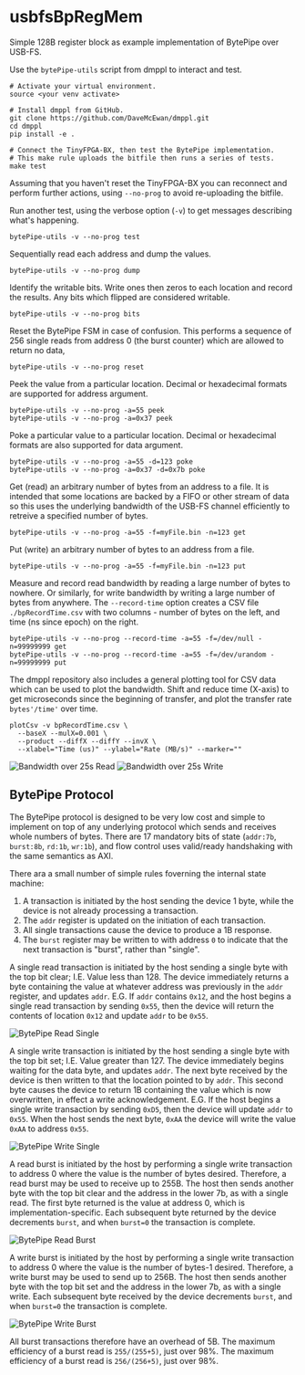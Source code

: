 
usbfsBpRegMem
=============

Simple 128B register block as example implementation of BytePipe over USB-FS.

Use the `bytePipe-utils` script from dmppl to interact and test.

```
# Activate your virtual environment.
source <your venv activate>

# Install dmppl from GitHub.
git clone https://github.com/DaveMcEwan/dmppl.git
cd dmppl
pip install -e .

# Connect the TinyFPGA-BX, then test the BytePipe implementation.
# This make rule uploads the bitfile then runs a series of tests.
make test
```

Assuming that you haven't reset the TinyFPGA-BX you can reconnect and perform
further actions, using `--no-prog` to avoid re-uploading the bitfile.

Run another test, using the verbose option (`-v`) to get messages describing
what's happening.
```
bytePipe-utils -v --no-prog test
```

Sequentially read each address and dump the values.
```
bytePipe-utils -v --no-prog dump
```

Identify the writable bits.
Write ones then zeros to each location and record the results.
Any bits which flipped are considered writable.
```
bytePipe-utils -v --no-prog bits
```

Reset the BytePipe FSM in case of confusion.
This performs a sequence of 256 single reads from address 0 (the burst counter)
which are allowed to return no data,
```
bytePipe-utils -v --no-prog reset
```

Peek the value from a particular location.
Decimal or hexadecimal formats are supported for address argument.
```
bytePipe-utils -v --no-prog -a=55 peek
bytePipe-utils -v --no-prog -a=0x37 peek
```

Poke a particular value to a particular location.
Decimal or hexadecimal formats are also supported for data argument.
```
bytePipe-utils -v --no-prog -a=55 -d=123 poke
bytePipe-utils -v --no-prog -a=0x37 -d=0x7b poke
```

Get (read) an arbitrary number of bytes from an address to a file.
It is intended that some locations are backed by a FIFO or other stream of data
so this uses the underlying bandwidth of the USB-FS channel efficiently to
retreive a specified number of bytes.
```
bytePipe-utils -v --no-prog -a=55 -f=myFile.bin -n=123 get
```

Put (write) an arbitrary number of bytes to an address from a file.
```
bytePipe-utils -v --no-prog -a=55 -f=myFile.bin -n=123 put
```

Measure and record read bandwidth by reading a large number of bytes to nowhere.
Or similarly, for write bandwidth by writing a large number of bytes from
anywhere.
The `--record-time` option creates a CSV file `./bpRecordTime.csv` with two
columns - number of bytes on the left, and time (ns since epoch) on the right.
```
bytePipe-utils -v --no-prog --record-time -a=55 -f=/dev/null -n=99999999 get
bytePipe-utils -v --no-prog --record-time -a=55 -f=/dev/urandom -n=99999999 put
```

[bwRead]: ./img/BytePipe_bandwidth25s_read.png "Bandwidth over 25s Read"
[bwWrite]: ./img/BytePipe_bandwidth25s_write.png "Bandwidth over 25s Write"

The dmppl repository also includes a general plotting tool for CSV data which
can be used to plot the bandwidth.
Shift and reduce time (X-axis) to get microseconds since the beginning of
transfer, and plot the transfer rate `bytes'/time'` over time.
```
plotCsv -v bpRecordTime.csv \
  --baseX --mulX=0.001 \
  --product --diffX --diffY --invX \
  --xlabel="Time (us)" --ylabel="Rate (MB/s)" --marker=""
```
![Bandwidth over 25s Read][bwRead]
![Bandwidth over 25s Write][bwWrite]


BytePipe Protocol
-----------------

[rdSingle]: ./img/BytePipe_rdSingle.wavedrom.svg "BytePipe Read Single"
[wrSingle]: ./img/BytePipe_wrSingle.wavedrom.svg "BytePipe Write Single"
[rdBurst]: ./img/BytePipe_rdBurst.wavedrom.svg "BytePipe Read Burst"
[wrBurst]: ./img/BytePipe_wrBurst.wavedrom.svg "BytePipe Write Burst"

The BytePipe protocol is designed to be very low cost and simple to implement
on top of any underlying protocol which sends and receives whole numbers of
bytes.
There are 17 mandatory bits of state (`addr:7b`, `burst:8b`, `rd:1b`, `wr:1b`),
and flow control uses valid/ready handshaking with the same semantics as AXI.

There ara a small number of simple rules foverning the internal state machine:

1. A transaction is initiated by the host sending the device 1 byte, while the
   device is not already processing a transaction.
2. The `addr` register is updated on the initiation of each transaction.
3. All single transactions cause the device to produce a 1B response.
4. The `burst` register may be written to with address `0` to indicate that the
   next transaction is "burst", rather than "single".

A single read transaction is initiated by the host sending a single byte with
the top bit clear; I.E. Value less than 128.
The device immediately returns a byte containing the value at whatever
address was previously in the `addr` register, and updates `addr`.
E.G. If `addr` contains `0x12`, and the host begins a single read transaction
by sending `0x55`, then the device will return the contents of location
`0x12` and update `addr` to be `0x55`.

![BytePipe Read Single][rdSingle]

A single write transaction is initiated by the host sending a single byte with
the top bit set; I.E. Value greater than 127.
The device immediately begins waiting for the data byte, and updates `addr`.
The next byte received by the device is then written to that the location
pointed to by `addr`.
This second byte causes the device to return 1B containing the value which is
now overwritten, in effect a write acknowledgement.
E.G. If the host begins a single write transaction by sending `0xD5`, then the
device will update `addr` to `0x55`.
When the host sends the next byte, `0xAA` the device will write the value `0xAA`
to address `0x55`.

![BytePipe Write Single][wrSingle]

A read burst is initiated by the host by performing a single write transaction
to address 0 where the value is the number of bytes desired.
Therefore, a read burst may be used to receive up to 255B.
The host then sends another byte with the top bit clear and the address in the
lower 7b, as with a single read.
The first byte returned is the value at address 0, which is
implementation-specific.
Each subsequent byte returned by the device decrements `burst`, and when
`burst=0` the transaction is complete.

![BytePipe Read Burst][rdBurst]

A write burst is initiated by the host by performing a single write transaction
to address 0 where the value is the number of bytes-1 desired.
Therefore, a write burst may be used to send up to 256B.
The host then sends another byte with the top bit set and the address in the
lower 7b, as with a single write.
Each subsequent byte received by the device decrements `burst`, and when
`burst=0` the transaction is complete.

![BytePipe Write Burst][wrBurst]

All burst transactions therefore have an overhead of 5B.
The maximum efficiency of a burst read is `255/(255+5)`, just over 98%.
The maximum efficiency of a burst read is `256/(256+5)`, just over 98%.

